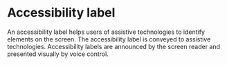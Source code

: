 # Accessibility label

An accessibility label helps users of assistive technologies to identify elements on the screen. The accessibility label is conveyed to assistive technologies. Accessibility labels are announced by the screen reader and presented visually by voice control.
